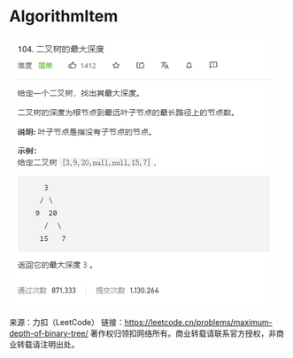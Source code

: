 # AlgorithmItem
![img.png](img.png)

来源：力扣（LeetCode）
链接：https://leetcode.cn/problems/maximum-depth-of-binary-tree/
著作权归领扣网络所有。商业转载请联系官方授权，非商业转载请注明出处。
